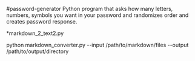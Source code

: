 




#password-generator
Python program that asks how many letters, numbers, symbols you want in your password and randomizes order and creates password response.


*markdown_2_text2.py

python markdown_converter.py --input /path/to/markdown/files --output /path/to/output/directory